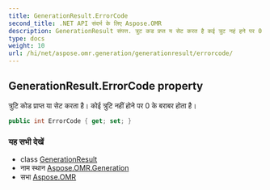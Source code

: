 ```yaml
---
title: GenerationResult.ErrorCode
second_title: .NET API संदर्भ के लिए Aspose.OMR
description: GenerationResult संपत्त. त्रुट कड प्रप्त य सेट करत है कई त्रुट नहं हने पर 0 के बरबर हत है
type: docs
weight: 10
url: /hi/net/aspose.omr.generation/generationresult/errorcode/
---
```

## GenerationResult.ErrorCode property

त्रुटि कोड प्राप्त या सेट करता है। कोई त्रुटि नहीं होने पर 0 के बराबर होता है।

```csharp
public int ErrorCode { get; set; }
```

### यह सभी देखें

* class [GenerationResult](../)
* नाम स्थान [Aspose.OMR.Generation](../../generationresult/)
* सभा [Aspose.OMR](../../../)


